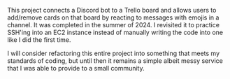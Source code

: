 This project connects a Discord bot to a Trello board and allows users to add/remove cards on that board by reacting to messages with emojis in a channel. It was completed in the summer of 2024. I revisited it to practice SSH'ing into an EC2 instance instead of manually writing the code into one like I did the first time. 

I will consider refactoring this entire project into something that meets my standards of coding, but until then it remains a simple albeit messy service that I was able to provide to a small community.